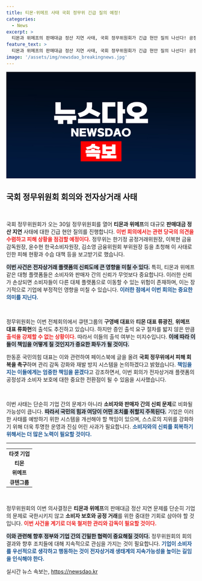 ```yaml
---
title: 티몬·위메프 사태 국회 정무위 긴급 질의 예정!
categories:
  - News
excerpt: >
  티몬과 위메프의 판매대금 정산 지연 사태, 국회 정무위원회가 긴급 현안 질의 나선다! 공정거래위원회와 금융위원회 등 주요 인사들의 보고가 예정된 가운데, 피해 복구 및 재발 방지 대책은? 클릭하여 확인하세요!
feature_text: >
  티몬과 위메프의 판매대금 정산 지연 사태, 국회 정무위원회가 긴급 현안 질의 나선다! 공정거래위원회와 금융위원회 등 주요 인사들의 보고가 예정된 가운데, 피해 복구 및 재발 방지 대책은? 클릭하여 확인하세요!
image: '/assets/img/newsdao_breakingnews.jpg'
---
```


<p><img src="/assets/img/newsdao_breakingnews.jpg" alt="koreaapp 속보" /></p>

<h2 data-ke-size="size26">국회 정무위원회 회의와 전자상거래 사태</h2>

<p data-ke-size="size16">&nbsp;</p>

<p>국회 정무위원회가 오는 30일 정무위원회를 열어 <b>티몬과 위메프</b>의 대규모 <b>판매대금 정산 지연</b> 사태에 대한 긴급 현안 질의를 진행합니다. <b><span style="color: #ee2323;">이번 회의에서는 관련 당국의 의견을 수렴하고 피해 상황을 점검할 예정이다.</span></b> 정무위는 한기정 공정거래위원장, 이복현 금융감독원장, 윤수현 한국소비자원장, 김소영 금융위원회 부위원장 등을 초청해 이 사태로 인한 피해 현황과 수습 대책 등을 보고받기로 했습니다.</p>

<p><b><span style="background-color: #21538527;">이번 사건은 전자상거래 플랫폼의 신뢰도에 큰 영향을 미칠 수 있다.</span></b> 특히, 티몬과 위메프 같은 대형 플랫폼들은 소비자와 판매자 간의 신뢰가 무엇보다 중요합니다. 이러한 신뢰가 손상되면 소비자들이 다른 대체 플랫폼으로 이동할 수 있는 위험이 존재하며, 이는 장기적으로 기업에 부정적인 영향을 미칠 수 있습니다. <b><span style="color: #1a5490;">이러한 점에서 이번 회의는 중요한 의미를 지닌다.</span></b></p>

<p data-ke-size="size16">&nbsp;</p>

<p>정무위원회는 이번 전체회의에서 큐텐그룹의 <b>구영배 대표</b>와 <b>티몬 대표 류광진</b>, <b>위메프 대표 류화현</b>의 출석도 추진하고 있습니다. 하지만 증인 출석 요구 절차를 밟지 않은 만큼 <b><span style="color: #ee2323;">출석을 강제할 수 없는 상황이다.</span></b> 따라서 이들의 출석 여부는 미지수입니다. <b><span style="background-color: #21538527;">이에 따라 이들이 책임을 어떻게 질 것인지가 중요한 화두가 될 것이다.</span></b></p>

<p>한동훈 국민의힘 대표는 이와 관련하여 페이스북에 글을 올려 <b>국회 정무위에서 피해 회복을 촉구</b>하며 관리 감독 강화와 재발 방지 시스템을 논의하겠다고 밝혔습니다. <b><span style="color: #1a5490;">책임을 지는 이들에게는 엄중한 책임을 묻겠다</span></b>고 강조하면서, 이번 회의가 전자상거래 플랫폼의 공정성과 소비자 보호에 대한 중요한 전환점이 될 수 있음을 시사했습니다.</p>

<p data-ke-size="size16">&nbsp;</p>

<p>이번 사태는 단순히 기업 간의 문제가 아니라 <b>소비자와 판매자 간의 신뢰 문제</b>로 비화될 가능성이 큽니다. <b><span style="background-color: #21538527;">따라서 국민의 힘과 여당이 어떤 조치를 취할지 주목된다.</span></b> 기업은 이러한 사태를 예방하기 위한 시스템을 개선해야 할 책임이 있으며, 스스로의 지위를 강화하기 위해 더욱 투명한 운영과 진심 어린 사과가 필요합니다. <b><span style="color: #1a5490;">소비자와의 신뢰를 회복하기 위해서는 더 많은 노력이 필요할 것이다.</span></b></p>

<hr>

<table>
    <tr><td style="text-align: center; height: 17px;"><b>타겟 기업</b></td></tr>
    <tr><td style="text-align: center; height: 17px;"><b>티몬</b></td></tr>
    <tr><td style="text-align: center; height: 17px;"><b>위메프</b></td></tr>
    <tr><td style="text-align: center; height: 17px;"><b>큐텐그룹</b></td></tr>
</table>

<p data-ke-size="size16">&nbsp;</p>

<p>정무위원회의 이번 의사결정은 <b>티몬과 위메프</b>의 판매대금 정산 지연 문제를 단순히 기업의 문제로 국한시키지 않고 <b>소비자 보호와 공정 거래</b>를 위한 중대한 기회로 삼아야 할 것입니다. <b><span style="color: #ee2323;">이번 사건을 계기로 더욱 철저한 관리와 감독이 필요할 것이다.</span></b></p>

<p><b><span style="background-color: #21538527;">이와 관련해 향후 정부와 기업 간의 긴밀한 협력이 중요해질 것이다.</span></b> 정무위원회의 회의 결과와 향후 조치들에 대해 지속적으로 관심을 가지는 것이 필요합니다. <b><span style="color: #1a5490;">기업이 소비자를 우선적으로 생각하고 행동하는 것이 전자상거래 생태계의 지속가능성을 높이는 길임을 인식해야 한다.</span></b></p>
실시간 뉴스 속보는, <a href="https://newsdao.kr" rel="dofollow">https://newsdao.kr</a>


